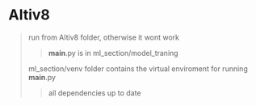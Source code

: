 # AItiv8

> run from AItiv8 folder, otherwise it wont work
> 
>> __main__.py is in ml_section/model_traning
>> 
> ml_section/venv folder contains the virtual enviroment for running __main__.py
> 
>> all dependencies up to date
